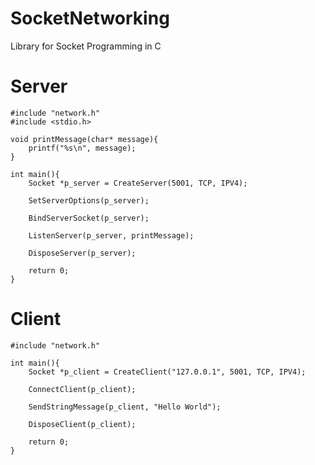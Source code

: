 # SocketNetworking
Library for Socket Programming in C

# Server
    #include "network.h"
    #include <stdio.h>

    void printMessage(char* message){
        printf("%s\n", message);
    }

    int main(){
        Socket *p_server = CreateServer(5001, TCP, IPV4);

        SetServerOptions(p_server);

        BindServerSocket(p_server);

        ListenServer(p_server, printMessage);

        DisposeServer(p_server);

        return 0;
    }

# Client
    #include "network.h"

    int main(){
        Socket *p_client = CreateClient("127.0.0.1", 5001, TCP, IPV4);

        ConnectClient(p_client);

        SendStringMessage(p_client, "Hello World");
        
        DisposeClient(p_client);

        return 0;
    }
